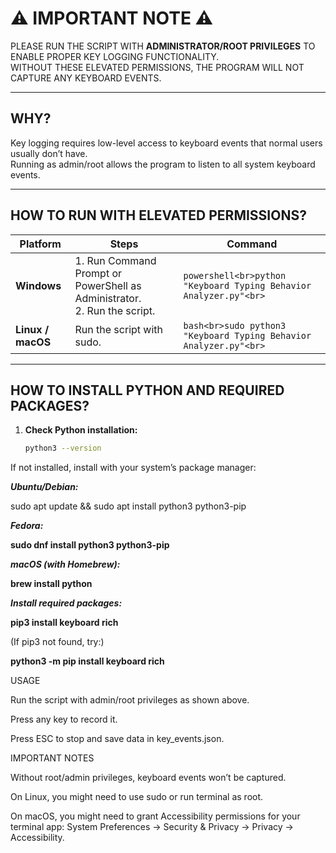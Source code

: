 # ⚠️ IMPORTANT NOTE ⚠️

PLEASE RUN THE SCRIPT WITH **ADMINISTRATOR/ROOT PRIVILEGES** TO ENABLE PROPER KEY LOGGING FUNCTIONALITY.  
WITHOUT THESE ELEVATED PERMISSIONS, THE PROGRAM WILL NOT CAPTURE ANY KEYBOARD EVENTS.

---

## WHY?  
Key logging requires low-level access to keyboard events that normal users usually don’t have.  
Running as admin/root allows the program to listen to all system keyboard events.

---

## HOW TO RUN WITH ELEVATED PERMISSIONS?

| Platform  | Steps                                                    | Command                                              |
|-----------|----------------------------------------------------------|-----------------------------------------------------|
| **Windows** | 1. Run Command Prompt or PowerShell as Administrator.<br>2. Run the script. | ```powershell<br>python "Keyboard Typing Behavior Analyzer.py"<br>``` |
| **Linux / macOS** | Run the script with sudo. | ```bash<br>sudo python3 "Keyboard Typing Behavior Analyzer.py"<br>``` |

---

## HOW TO INSTALL PYTHON AND REQUIRED PACKAGES?

1. **Check Python installation:**  
   ```bash
   python3 --version

   
If not installed, install with your system’s package manager:

***Ubuntu/Debian:***

sudo apt update && sudo apt install python3 python3-pip


***Fedora:***

**sudo dnf install python3 python3-pip**


***macOS (with Homebrew):***

**brew install python**


***Install required packages:***

**pip3 install keyboard rich**


(If pip3 not found, try:)

**python3 -m pip install keyboard rich**

USAGE

Run the script with admin/root privileges as shown above.

Press any key to record it.

Press ESC to stop and save data in key_events.json.

IMPORTANT NOTES

Without root/admin privileges, keyboard events won’t be captured.

On Linux, you might need to use sudo or run terminal as root.

On macOS, you might need to grant Accessibility permissions for your terminal app:
System Preferences → Security & Privacy → Privacy → Accessibility.
